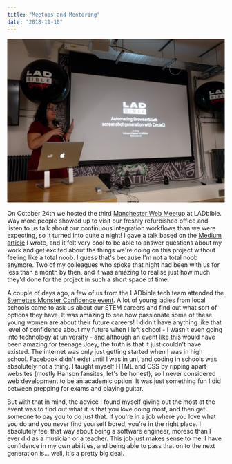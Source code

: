 ```yaml
---
title: "Meetups and Mentoring"
date: "2018-11-10"
---
```


![speaking at Manchester Web Meetup, October 24th 2018](MancWebMeetupOct2018.jpg)

On October 24th we hosted the third [Manchester Web Meetup](https://www.meetup.com/Manchester-Web-Meetup/events/255197131/) at LADbible. Way more people showed up to visit our freshly refurbished office and listen to us talk about our continuous integration workflows than we were expecting, so it turned into quite a night! I gave a talk based on the [Medium article](https://medium.com/ladbiblegroup/automating-browserstack-screenshot-generation-with-circleci-502bad7dcb7d) I wrote, and it felt very cool to be able to answer questions about my work and get excited about the things we're doing on this project without feeling like a total noob. I guess that's because I'm not a total noob anymore. Two of my colleagues who spoke that night had been with us for less than a month by then, and it was amazing to realise just how much they'd done for the project in such a short space of time.

A couple of days ago, a few of us from the LADbible tech team attended the [Stemettes Monster Confidence event](https://monsterconfidence.co.uk/manchester/). A lot of young ladies from local schools came to ask us about our STEM careers and find out what sort of options they have. It was amazing to see how passionate some of these young women are about their future careers! I didn't have anything like that level of confidence about my future when I left school - I wasn't even going into technology at university - and although an event like this would have been amazing for teenage Joey, the truth is that it just couldn't have existed. The internet was only just getting started when I was in high school. Facebook didn't exist until I was in uni, and coding in schools was absolutely not a thing. I  taught myself HTML and CSS by ripping apart websites (mostly Hanson fansites, let's be honest), so I never considered web development to be an academic option. It was just something fun  I did between prepping for exams and playing guitar.

But with that in mind, the advice I found myself giving out the most at the event was to find out what it is that you love doing most, and then get someone to pay you to do just that. If you're in a job where you love what you do and you never find yourself bored, you're in the right place. I absolutely feel that way about being a software engineer, moreso than I ever did as a musician or a teacher. This job just makes sense to me. I have confidence in my own abilities, and being able to pass that on to the next generation is... well, it's a pretty big deal.